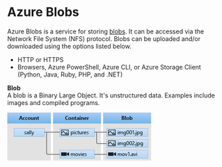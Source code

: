 # Azure Blobs 
Azure Blobs is a service for storing [blobs](/storage/README.md#unstructured-data). It can be accessed via the Network File System (NFS) protocol. Blobs can be uploaded and/or downloaded using the options listed below. 
* HTTP or HTTPS
* Browsers, Azure PowerShell, Azure CLI, or Azure Storage Client (Python, Java, Ruby, PHP, and .NET)

**Blob**  
A blob is a Binary Large Object. It's unstructured data. Examples include images and compiled programs. 

![azure-blobs.png](azure-blobs.png)